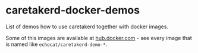 # caretakerd-docker-demos

List of demos how to use caretakerd together with docker images.

Some of this images are available at [hub.docker.com](https://hub.docker.com/r/echocat/) - see every image that is named like ```echocat/caretakerd-demo-*```.
